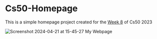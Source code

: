 # Cs50-Homepage

This is a simple homepage project created for the [Week 8](https://cs50.harvard.edu/x/2023/weeks/8/) of Cs50 2023 



![Screenshot 2024-04-21 at 15-45-27 My Webpage](https://github.com/Tofuwave/Cs50-Homepage/assets/66047380/52cd7bfe-f14e-45e0-aafc-25a76811b6fc)
